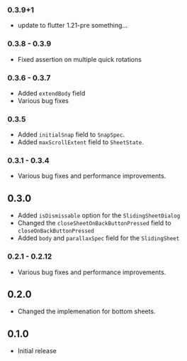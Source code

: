 ### 0.3.9+1

- update to flutter 1.21-pre something...

### 0.3.8 - 0.3.9
- Fixed assertion on multiple quick rotations

### 0.3.6 - 0.3.7
- Added `extendBody` field
- Various bug fixes

### 0.3.5
- Added `initialSnap` field to `SnapSpec`.
- Added `maxScrollExtent` field to `SheetState`.

### 0.3.1 - 0.3.4
- Various bug fixes and performance improvements.

## 0.3.0
- Added `isDismissable` option for the `SlidingSheetDialog`
- Changed the `closeSheetOnBackButtonPressed` field to `closeOnBackButtonPressed`
- Added `body` and `parallaxSpec` field for the `SlidingSheet`

### 0.2.1 - 0.2.12
- Various bug fixes and performance improvements.

## 0.2.0
- Changed the implemenation for bottom sheets.

## 0.1.0
- Initial release
